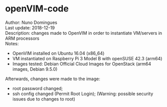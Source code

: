 # openVIM-code

Author: Nuno Domingues<br/>
Last update: 2018-12-19<br/>
Description: changes made to OpenVIM in order to instantiate VM/servers in ARM processors<br/>
Notes:
- OpenVIM installed on Ubuntu 16.04 (x86_64)
- VM instantiated on Raspberry Pi 3 Model B with openSUSE 42.3 (arm64)
- Images tested: Debian Official Cloud Images for OpenStack (arm64 images, Debian 9.5.0)

Afterwards, changes were made to the image:
- root password changed;
- ssh config changed (Permit Root Login);
(Warning: possible security issues due to changes to root)

